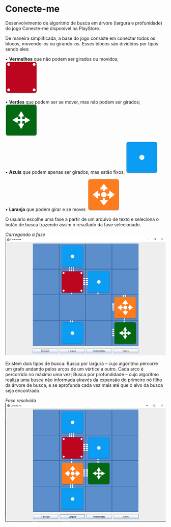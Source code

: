# Conecte-me
Desenvolvimento de algoritmo de busca em árvore (largura e profunidade) do jogo Conecte-me disponível na PlayStore.

De maneira simplificada, a base do jogo consiste em conectar todos os blocos, movendo-os ou girando-os. Esses blocos são divididos por tipos sendo eles:

•	**Vermelhos** que não podem ser girados ou movidos;
<br><img src="https://raw.githubusercontent.com/Mateus-Gabardo/Conecte-me/master/src/main/resources/images/Tower.png" width="100">

•	 **Verdes** que podem ser se mover, mas não podem ser girados; 
<img src="https://raw.githubusercontent.com/Mateus-Gabardo/Conecte-me/master/src/main/resources/images/Walk.png" width="100">

•	**Azuis** que podem apenas ser girados, mas estão fixos; 
<img src="https://raw.githubusercontent.com/Mateus-Gabardo/Conecte-me/master/src/main/resources/images/Spin.png" width="100">

•	**Laranja** que podem girar e se mover. 
<img src="https://raw.githubusercontent.com/Mateus-Gabardo/Conecte-me/master/src/main/resources/images/SpinWalk.png" width="100">

O usuário escolhe uma fase a partir de um arquivo de texto e seleciona o botão de busca trazendo assim o resultado da fase selecionado.

*Carregando a fase*
<img src="https://raw.githubusercontent.com/Mateus-Gabardo/Conecte-me/master/docs/jogoInicial.png">

Existem dois tipos de busca: Busca por largura – cujo algoritmo percorre um grafo andando pelos arcos de um vértice a outro. Cada arco é percorrido no máximo uma vez; Busca por profundidade – cujo algoritmo realiza uma busca não informada através da expansão do primeiro nó filho da árvore de busca, e se aprofunda cada vez mais até que o alvo da busca seja encontrado.

*Fase resolvida*
<img src="https://raw.githubusercontent.com/Mateus-Gabardo/Conecte-me/master/docs/jogoResolvido.png">

